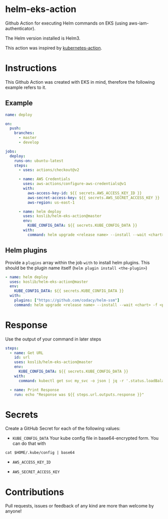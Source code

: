 # helm-eks-action

Github Action for executing Helm commands on EKS (using aws-iam-authenticator).

The Helm version installed is Helm3.

This action was inspired by [kubernetes-action](https://github.com/Jberlinsky/kubernetes-action).

# Instructions

This Github Action was created with EKS in mind, therefore the following example refers to it.

## Example

```yaml
name: deploy

on:
  push:
    branches:
      - master
      - develop

jobs:
  deploy:
    runs-on: ubuntu-latest
    steps:
      - uses: actions/checkout@v2

      - name: AWS Credentials
        uses: aws-actions/configure-aws-credentials@v1
        with:
          aws-access-key-id: ${{ secrets.AWS_ACCESS_KEY_ID }}
          aws-secret-access-key: ${{ secrets.AWS_SECRET_ACCESS_KEY }}
          aws-region: us-east-1

      - name: helm deploy
        uses: koslib/helm-eks-action@master
        env:
          KUBE_CONFIG_DATA: ${{ secrets.KUBE_CONFIG_DATA }}
        with:
          command: helm upgrade <release name> --install --wait <chart> -f <path to values.yaml>
```

## Helm plugins

Provide a `plugins` array within the job `with` to install helm plugins. This should be the plugin name itself (`helm plugin install <the-plugin>`)

```yaml
- name: helm deploy
  uses: koslib/helm-eks-action@master
  env:
    KUBE_CONFIG_DATA: ${{ secrets.KUBE_CONFIG_DATA }}
  with:
    plugins: ["https://github.com/codacy/helm-ssm"]
    command: helm upgrade <release name> --install --wait <chart> -f <path to values.yaml>
```

# Response

Use the output of your command in later steps

```yaml
steps:
  - name: Get URL
    id: url
    uses: koslib/helm-eks-action@master
    env:
      KUBE_CONFIG_DATA: ${{ secrets.KUBE_CONFIG_DATA }}
    with:
      command: kubectl get svc my_svc -o json | jq -r '.status.loadBalancer.ingress[0].hostname'

  - name: Print Response
    run: echo "Response was ${{ steps.url.outputs.response }}"
```

# Secrets

Create a GitHub Secret for each of the following values:

- `KUBE_CONFIG_DATA`
  Your kube config file in base64-encrypted form. You can do that with

```
cat $HOME/.kube/config | base64
```

- `AWS_ACCESS_KEY_ID`

- `AWS_SECRET_ACCESS_KEY`

# Contributions

Pull requests, issues or feedback of any kind are more than welcome by anyone!
